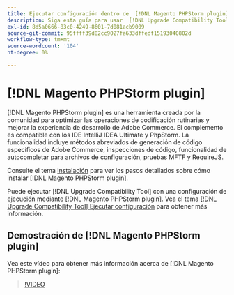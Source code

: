 ```yaml
---
title: Ejecutar configuración dentro de  [!DNL Magento PHPStorm plugin]
description: Siga esta guía para usar  [!DNL Upgrade Compatibility Tool] en [!DNL Magento PHPStorm plugin].
exl-id: 8d5a0666-83c0-4249-8601-7d081acb9009
source-git-commit: 95ffff39d82cc9027fa633dffedf15193040802d
workflow-type: tm+mt
source-wordcount: '104'
ht-degree: 0%

---
```


# [!DNL Magento PHPStorm plugin]

[!DNL Magento PHPStorm plugin] es una herramienta creada por la comunidad para optimizar las operaciones de codificación rutinarias y mejorar la experiencia de desarrollo de Adobe Commerce. El complemento es compatible con los IDE IntelliJ IDEA Ultimate y PhpStorm. La funcionalidad incluye métodos abreviados de generación de código específicos de Adobe Commerce, inspecciones de código, funcionalidad de autocompletar para archivos de configuración, pruebas MFTF y RequireJS.

Consulte el tema [Instalación](https://developer.adobe.com/commerce/php/best-practices/phpstorm/install/) para ver los pasos detallados sobre cómo instalar [!DNL Magento PHPStorm plugin].

Puede ejecutar [!DNL Upgrade Compatibility Tool] con una configuración de ejecución mediante [!DNL Magento PHPStorm plugin]. Vea el tema [[!DNL Upgrade Compatibility Tool] Ejecutar configuración](https://developer.adobe.com/commerce/php/best-practices/phpstorm/run-configuration/) para obtener más información.

## Demostración de [!DNL Magento PHPStorm plugin]

Vea este vídeo para obtener más información acerca de [!DNL Magento PHPStorm plugin]:

>[!VIDEO](https://video.tv.adobe.com/v/340150?quality=12)
